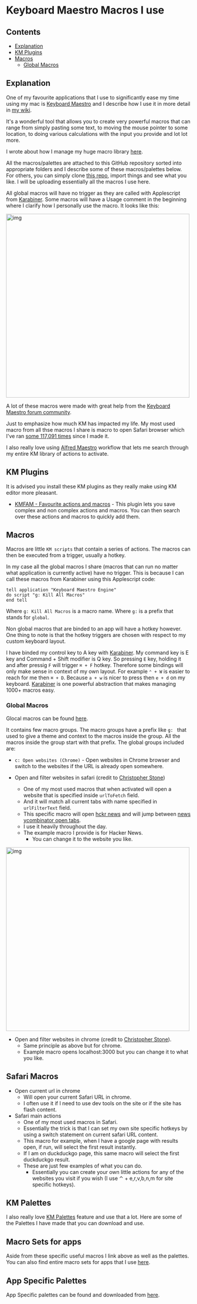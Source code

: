 # Keyboard Maestro Macros I use
## Contents
- [Explanation](#explanation)
- [KM Plugins](#km-plugins)
- [Macros](#macros)
	- [Global Macros](#global-macros)

## Explanation
One of my favourite applications that I use to significantly ease my time using my mac is [Keyboard Maestro](https://www.keyboardmaestro.com/main/) and I describe how I use it in more detail in [my wiki](https://wiki.nikitavoloboev.xyz/macOS/apps/km/km.html).

It's a wonderful tool that allows you to create very powerful macros that can range from simply pasting some text, to moving the mouse pointer to some location, to doing various calculations with the input you provide and lot lot more.

I wrote about how I manage my huge macro library [here](https://forum.keyboardmaestro.com/t/notation-i-use-to-manage-my-macros/8907).

All the macros/palettes are attached to this GitHub repository sorted into appropriate folders and I describe some of these macros/palettes below. For others, you can simply clone [this repo](https://github.com/nikitavoloboev/my-mac-os), import things and see what you like. I will be uploading essentially all the macros I use here.

All global macros will have no trigger as they are called with Applescript from [Karabiner](https://wiki.nikitavoloboev.xyz/macOS/apps/karabiner/Karabiner.html). Some macros will have a Usage comment in the beginning where I clarify how I personally use the macro. It looks like this:

<img src="https://i.imgur.com/5U1wnqz.png" width="500" alt="img">

A lot of these macros were made with great help from the [Keyboard Maestro forum community](https://forum.keyboardmaestro.com/latest).

Just to emphasize how much KM has impacted my life. My most used macro from all thse macros I share is macro to open Safari browser which I've ran [some 117,091 times](https://i.imgur.com/09KfToP.png) since I made it.

I also really love using [Alfred Maestro](https://github.com/iansinnott/alfred-maestro) workflow that lets me search through my entire KM library of actions to activate.

## KM Plugins
It is advised you install these KM plugins as they really make using KM editor more pleasant.
- [KMFAM - Favourite actions and macros](https://forum.keyboardmaestro.com/t/macro-kmfam-favorite-actions-and-macros/4854) - This plugin lets you save complex and non complex actions and macros. You can then search over these actions and macros to quickly add them.

## Macros
Macros are little `KM scripts` that contain a series of actions. The macros can then be executed from a trigger, usually a hotkey.

In my case all the global macros I share (macros that can run no matter what application is currently active) have no trigger. This is because I can call these macros from Karabiner using this Applescript code:

```applescript
tell application "Keyboard Maestro Engine"
do script "g: Kill All Macros"
end tell
```

Where `g: Kill All Macros` is a macro name. Where `g:` is a prefix that stands for `global`.

Non global macros that are binded to an app will have a hotkey however. One thing to note is that the hotkey triggers are chosen with respect to my custom keyboard layout.

I have binded my control key to A key with [Karabiner](https://wiki.nikitavoloboev.xyz/macOS/apps/karabiner/Karabiner.html). My command key is E key and Command + Shift modifier is Q key. So pressing `E` key, holding it and after pressig `F` will trigger `⌘ + F` hotkey. Therefore some bindings will only make sense in context of my own layout. For example `⌃ + W` is easier to reach for me then `⌘ + D`. Because `a + w` is nicer to press then `e + d` on my keyboard. [Karabiner](https://wiki.nikitavoloboev.xyz/macOS/apps/karabiner/Karabiner.html) is one powerful abstraction that makes managing 1000+ macros easy.

### Global Macros
Glocal macros can be found [here](macros/global).

It contains few macro groups. The macro groups have a prefix like `g: ` that used to give a theme and context to the macros inside the group. All the macros inside the group start with that prefix. The global groups included are:

- `c: Open websites (Chrome)` - Open websites in Chrome browser and switch to the websites if the URL is already open somewhere.




- Open and filter websites in safari (credit to [Christopher Stone](https://github.com/ccstone))
	- One of my most used macros that when activated will open a website that is specified inside `urlToFetch` field.
	- And it will match all current tabs with name specified in `urlFilterText` field.
	- This specific macro will open [hckr news](https://hckrnews.com/) and will jump between [news ycombinator open tabs](https://news.ycombinator.com/).
	- I use it heavily throughout the day.
	- The example macro I provide is for Hacker News.
		- You can change it to the website you like.

<img src="https://i.imgur.com/fAVRcl8.png" width="500" alt="img">

- Open and filter websites in chrome (credit to [Christopher Stone](https://github.com/ccstone)).
	- Same principle as above but for chrome.
	- Example macro opens localhost:3000 but you can change it to what you like.

## Safari Macros
- Open current url in chrome
	- Will open your current Safari URL in chrome.
	- I often use it if I need to use dev tools on the site or if the site has flash content.
- Safari main actions
	- One of my most used macros in Safari.
	- Essentially the trick is that I can set my own site specific hotkeys by using a switch statement on current safari URL content.
	- This macro for example, when I have a google page with results open, if run, will select the first result instantly.
	- If I am on duckduckgo page, this same macro will select the first duckduckgo result.
	- These are just few examples of what you can do.
		- Essentially you can create your own little actions for any of the websites you visit if you wish (I use ⌃ + e,r,v,b,n,m for site specific hotkeys).

## KM Palettes
I also really love [KM Palettes](https://wiki.keyboardmaestro.com/manual/Palettes) feature and use that a lot. Here are some of the Palettes I have made that you can download and use.

## Macro Sets for apps
Aside from these specific useful macros I link above as well as the palettes. You can also find entire macro sets for apps that I use [here](/macros/macro-sets).

## App Specific Palettes
App Specific palettes can be found and downloaded from [here](/palettes/app).